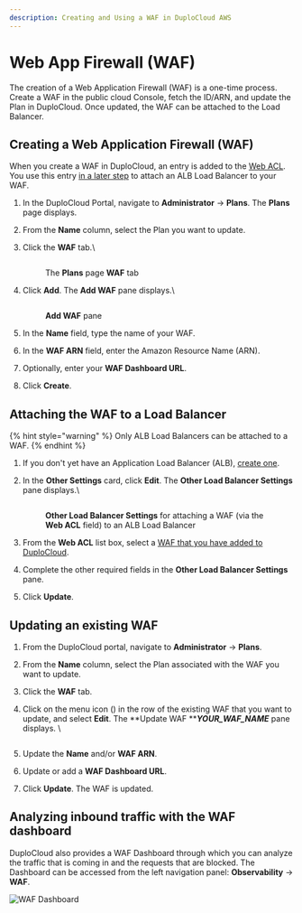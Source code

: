 ```yaml
---
description: Creating and Using a WAF in DuploCloud AWS
---
```


# Web App Firewall (WAF)

The creation of a Web Application Firewall (WAF) is a one-time process. Create a WAF in the public cloud Console, fetch the ID/ARN, and update the Plan in DuploCloud. Once updated, the WAF can be attached to the Load Balancer.&#x20;

## Creating a Web Application Firewall (WAF)

When you create a WAF in DuploCloud, an entry is added to the [Web ACL](https://docs.aws.amazon.com/waf/latest/developerguide/web-acl.html). You use this entry [in a later step](web-application-firewall-waf.md#attaching-the-waf-to-a-load-balancer) to attach an ALB Load Balancer to your WAF.

1. In the DuploCloud Portal, navigate to **Administrator** -> **Plans**. The **Plans** page displays.
2. From the **Name** column, select the Plan you want to update.
3.  Click the **WAF** tab.\


    <figure><img src="../../.gitbook/assets/WAF details new.png" alt=""><figcaption><p>The <strong>Plans</strong> page <strong>WAF</strong> tab</p></figcaption></figure>
4.  Click **Add**. The **Add WAF** pane displays.\


    <div align="left">

    <figure><img src="../../.gitbook/assets/screenshot-nimbusweb.me-2024.03.01-12_50_20.png" alt=""><figcaption><p><strong>Add WAF</strong> pane</p></figcaption></figure>

    </div>
5. In the **Name** field, type the name of your WAF.
6. In the **WAF ARN** field, enter the Amazon Resource Name (ARN).
7. Optionally, enter your **WAF Dashboard URL**.
8. Click **Create**.

## Attaching the WAF to a Load Balancer

{% hint style="warning" %}
Only ALB Load Balancers can be attached to a WAF.
{% endhint %}

1. If you don't yet have an Application Load Balancer (ALB), [create one](load-balancers/#adding-a-load-balancer).
2.  In the **Other Settings** card, click **Edit**. The **Other Load Balancer Settings** pane displays.\


    <div align="left">

    <figure><img src="../../.gitbook/assets/AWS_LB_WAF_Attach.png" alt=""><figcaption><p><strong>Other Load Balancer Settings</strong> for attaching a WAF (via the <strong>Web ACL</strong> field) to an ALB Load Balancer<br></p></figcaption></figure>

    </div>
3. From the **Web ACL** list box, select a [WAF that you have added to DuploCloud](web-application-firewall-waf.md#creating-a-web-application-firewall-waf).&#x20;
4. Complete the other required fields in the **Other Load Balancer Settings** pane.
5. Click **Update**.

## Updating an existing WAF <a href="#id-1-toc-title" id="id-1-toc-title"></a>

1. From the DuploCloud portal, navigate to **Administrator** -> **Plans**.
2. From the **Name** column, select the Plan associated with the WAF you want to update.
3. Click the **WAF** tab.&#x20;
4.  Click on the menu icon (<img src="../../.gitbook/assets/menu icon.png" alt="" data-size="line">) in the row of the existing WAF that you want to update, and select **Edit**. The **Update WAF **_**YOUR\_WAF\_NAME**_ pane displays. \


    <div align="left">

    <figure><img src="../../.gitbook/assets/updating WAF.png" alt=""><figcaption></figcaption></figure>

    </div>
5. Update the **Name** and/or **WAF ARN**.
6. Update or add a **WAF Dashboard URL**.&#x20;
7. Click **Update**. The WAF is updated.&#x20;

## Analyzing inbound traffic with the WAF dashboard <a href="#id-1-toc-title" id="id-1-toc-title"></a>

DuploCloud also provides a WAF Dashboard through which you can analyze the traffic that is coming in and the requests that are blocked. The Dashboard can be accessed from the left navigation panel: **Observability** -> **WAF**.

![WAF Dashboard](<../../.gitbook/assets/waf (1).png>)
